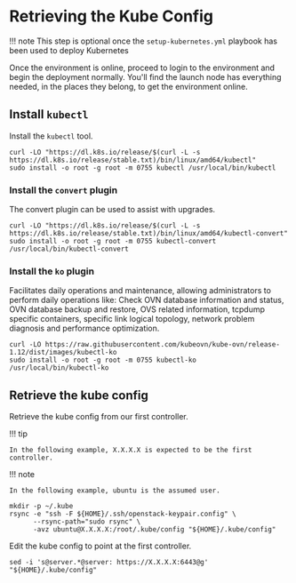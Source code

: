 # Retrieving the Kube Config

!!! note
    This step is optional once the `setup-kubernetes.yml` playbook has been used to deploy Kubernetes

Once the environment is online, proceed to login to the environment and begin the deployment normally. You'll find the launch node has everything needed, in the places they belong, to get the environment online.



## Install `kubectl`

Install the `kubectl` tool.

``` shell
curl -LO "https://dl.k8s.io/release/$(curl -L -s https://dl.k8s.io/release/stable.txt)/bin/linux/amd64/kubectl"
sudo install -o root -g root -m 0755 kubectl /usr/local/bin/kubectl
```

### Install the `convert` plugin

The convert plugin can be used to assist with upgrades.

``` shell
curl -LO "https://dl.k8s.io/release/$(curl -L -s https://dl.k8s.io/release/stable.txt)/bin/linux/amd64/kubectl-convert"
sudo install -o root -g root -m 0755 kubectl-convert /usr/local/bin/kubectl-convert
```

### Install the `ko` plugin

Facilitates daily operations and maintenance, allowing administrators to perform daily operations like: Check OVN database information and status, OVN database backup and restore, OVS related information, tcpdump specific containers, specific link logical topology, network problem diagnosis and performance optimization.

``` shell
curl -LO https://raw.githubusercontent.com/kubeovn/kube-ovn/release-1.12/dist/images/kubectl-ko
sudo install -o root -g root -m 0755 kubectl-ko /usr/local/bin/kubectl-ko
```

## Retrieve the kube config

Retrieve the kube config from our first controller.

!!! tip

    In the following example, X.X.X.X is expected to be the first controller.

!!! note

    In the following example, ubuntu is the assumed user.

``` shell
mkdir -p ~/.kube
rsync -e "ssh -F ${HOME}/.ssh/openstack-keypair.config" \
      --rsync-path="sudo rsync" \
      -avz ubuntu@X.X.X.X:/root/.kube/config "${HOME}/.kube/config"
```

Edit the kube config to point at the first controller.

``` shell
sed -i 's@server.*@server: https://X.X.X.X:6443@g' "${HOME}/.kube/config"
```

